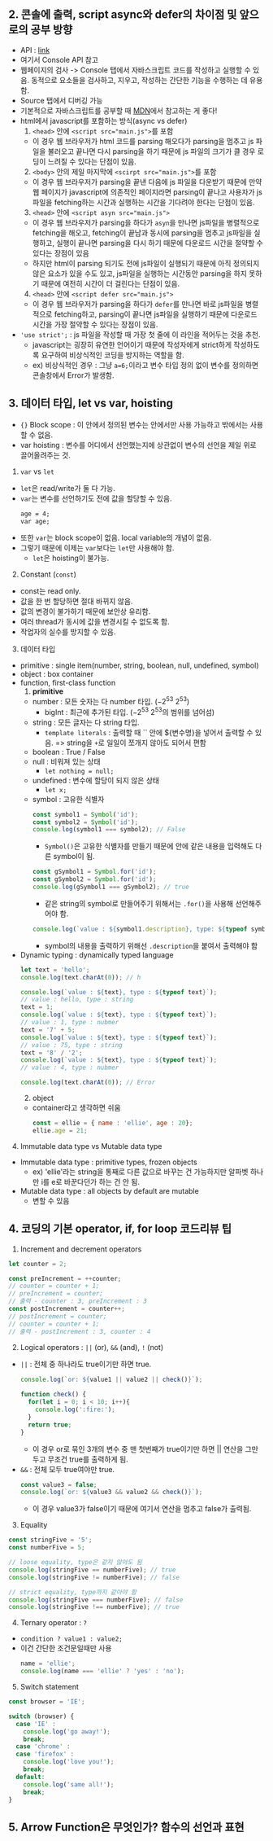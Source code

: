 ## 2. 콘솔에 출력, script async와 defer의 차이점 및 앞으로의 공부 방향
- API : [link](https://developer.mozilla.org/ko/docs/Web/API)
- 여기서 Console API 참고
- 웹페이지의 검사 -> Console 탭에서 자바스크립트 코드를 작성하고 실행할 수 있음. 동적으로 요소들을 검사하고, 지우고, 작성하는 간단한 기능을 수행하는 데 유용함.
- Source 탭에서 디버깅 가능
- 기본적으로 자바스크립트를 공부할 때 [MDN](https://developer.mozilla.org)에서 참고하는 게 좋다!
- html에서 javascript를 포함하는 방식(async vs defer)
  1. `<head>` 안에 `<script src="main.js">`를 포함
  - 이 경우 웹 브라우저가 html 코드를 parsing 해오다가 parsing을 멈추고 js 파일을 불러오고 끝나면 다시 parsing을 하기 때문에 js 파일의 크기가 클 경우 로딩이 느려질 수 있다는 단점이 있음.
  2. `<body>` 안의 제일 마지막에 `<scirpt src="main.js">`를 포함
  - 이 경우 웹 브라우저가 parsing을 끝낸 다음에 js 파일을 다운받기 때문에 만약 웹 페이지가 javascript에 의존적인 페이지라면 parsing이 끝나고 사용자가 js파일을 fetching하는 시간과 실행하는 시간을 기다려야 한다는 단점이 있음.
  3. `<head>` 안에 `<script asyn src="main.js">`
  - 이 경우 웹 브라우저가 parsing을 하다가 `asyn`을 만나면 js파일을 병렬적으로 fetching을 해오고, fetching이 끝남과 동시에 parsing을 멈추고 js파일을 실행하고, 실행이 끝나면 parsing을 다시 하기 때문에 다운로드 시간을 절약할 수 있다는 장점이 있음
  - 하지만 html이 parsing 되기도 전에 js파일이 실행되기 때문에 아직 정의되지 않은 요소가 있을 수도 있고, js파일을 실행하는 시간동안 parsing을 하지 못하기 때문에 여전히 시간이 더 걸린다는 단점이 있음.
  4. `<head>` 안에 `<script defer src="main.js">`
  - 이 경우 웹 브라우저가 parsing을 하다가 `defer`를 만나면 바로 js파일을 병렬적으로 fetching하고, parsing이 끝나면 js파일을 실행하기 때문에 다운로드 시간을 가장 절약할 수 있다는 장점이 있음.
- `'use strict';` : js 파일을 작성할 때 가장 첫 줄에 이 라인을 적어두는 것을 추천.
  - javascript는 굉장히 유연한 언어이기 때문에 작성자에게 strict하게 작성하도록 요구하여 비상식적인 코딩을 방지하는 역할을 함.
  - ex) 비상식적인 경우 : 그냥 `a=6;`이라고 변수 타입 정의 없이 변수를 정의하면 콘솔창에서 Error가 발생함.

## 3. 데이터 타입, let vs var, hoisting
- `{}` Block scope : 이 안에서 정의된 변수는 안에서만 사용 가능하고 밖에서는 사용할 수 없음. 
- var hoisting : 변수를 어디에서 선언했는지에 상관없이 변수의 선언을 제일 위로 끌어올려주는 것.
1. `var` vs `let`
  - `let`은 read/write가 둘 다 가능.
  - `var`는 변수를 선언하기도 전에 값을 할당할 수 있음.
    ```html
    age = 4;
    var age;
    ```
  - 또한 `var`는 block scope이 없음. local variable의 개념이 없음.
  - 그렇기 때문에 이제는 `var`보다는 `let`만 사용해야 함.
    - `let`은 hoisting이 불가능.
2. Constant (`const`)
  - const는 read only.
  - 값을 한 번 할당하면 절대 바뀌지 않음.
  - 값의 변경이 불가하기 때문에 보안상 유리함.
  - 여러 thread가 동시에 값을 변경시킬 수 없도록 함.
  - 작업자의 실수를 방지할 수 있음.
3. 데이터 타입
  - primitive : single item(number, string, boolean, null, undefined, symbol)
  - object : box container
  - function, first-class function
    1. **primitive**
      - number : 모든 숫자는 다 number 타입. ($-2^{53} ~ 2^{53}$)
        - bigInt : 최근에 추가된 타입. ($-2^{53} ~ 2^{53}$의 범위를 넘어섬)
      - string : 모든 글자는 다 string 타입.
        - `template literals` : 출력할 때 \`\` 안에 ${변수명}을 넣어서 출력할 수 있음. => string을 `+`로 일일이 쪼개지 않아도 되어서 편함
      - boolean : True / False
      - null : 비워져 있는 상태
        - `let nothing = null;`
      - undefined : 변수에 할당이 되지 않은 상태
        - `let x;`
      - symbol : 고유한 식별자
        ```javascript
        const symbol1 = Symbol('id');
        const symbol2 = Symbol('id');
        console.log(symbol1 === symbol2); // False
        ```
        - `Symbol()`은 고유한 식별자를 만들기 때문에 안에 같은 내용을 입력해도 다른 symbol이 됨.
        ```javascript
        const gSymbol1 = Symbol.for('id');
        const gSymbol2 = Symbol.for('id');
        console.log(gSymbol1 === gSymbol2); // true
        ```
        - 같은 string의 symbol로 만들어주기 위해서는 `.for()`을 사용해 선언해주어야 함.
        ```javascript
        console.log(`value : ${symbol1.description}, type: ${typeof symbol1}`);
        ```
        - symbol의 내용을 출력하기 위해선 `.description`을 붙여서 출력해야 함
  - Dynamic typing : dynamically typed language
    ```javascript
    let text = 'hello';
    console.log(text.charAt(0)); // h

    console.log(`value : ${text}, type : ${typeof text}`);
    // value : hello, type : string
    text = 1; 
    console.log(`value : ${text}, type : ${typeof text}`);
    // value : 1, type : nubmer
    text = '7' + 5;
    console.log(`value : ${text}, type : ${typeof text}`);
    // value : 75, type : string
    text = '8' / '2';
    console.log(`value : ${text}, type : ${typeof text}`);
    // value : 4, type : nubmer

    console.log(text.charAt(0)); // Error
    ```
    2. object
    - container라고 생각하면 쉬움
      ```javascript
      const = ellie = { name : 'ellie', age : 20};
      ellie.age = 21;
      ```
4. Immutable data type vs Mutable data type
  - Immutable data type : primitive types, frozen objects
    - ex) 'ellie'라는 string을 통째로 다른 값으로 바꾸는 건 가능하지만 알파벳 하나만 i를 e로 바꾼다던가 하는 건 안 됨.
  - Mutable data type : all objects by default are mutable
    - 변할 수 있음
    
## 4. 코딩의 기본 operator, if, for loop 코드리뷰 팁
1. Increment and decrement operators
  ```javascript
  let counter = 2;

  const preIncrement = ++counter;
  // counter = counter + 1;
  // preIncrement = counter;
  // 출력 - counter : 3, preIncrement : 3
  const postIncrement = counter++;
  // postIncrement = counter;
  // counter = counter + 1;
  // 출력 - postIncrement : 3, counter : 4
  ```
2. Logical operators : `||` (or), `&&` (and), `!` (not)
- `||` : 전체 중 하나라도 true이기만 하면 true.
  ```javascript
  console.log(`or: ${value1 || value2 || check()}`);
    
  function check() {
    for(let i = 0; i < 10; i++){
      console.log(':fire:');
    }
    return true;
  }
  ```
  - 이 경우 or로 묶인 3개의 변수 중 맨 첫번째가 true이기만 하면 || 연산을 그만두고 무조건 true를 출력하게 됨.
- `&&` : 전체 모두 true여야만 true.
  ```javascript
  const value3 = false;
  console.log(`or: ${value3 && value2 && check()}`);
  ```
  - 이 경우 value3가 false이기 때문에 여기서 연산을 멈추고 false가 출력됨.
3. Equality
  ```javascript
  const stringFive = '5';
  const numberFive = 5;

  // loose equality, type은 같지 않아도 됨
  console.log(stringFive == numberFive); // true
  console.log(stringFive != numberFive); // false

  // strict equality, type까지 같아야 함
  console.log(stringFive === numberFive); // false
  console.log(stringFive !== numberFive); // true
  ```
4. Ternary operator : `?`
- `condition ? value1 : value2;`
- 이건 간단한 조건문일때만 사용
  ```javascript
  name = 'ellie';
  console.log(name === 'ellie' ? 'yes' : 'no');
  ```
5. Switch statement
  ```javascript
  const browser = 'IE';

  switch (browser) {
    case 'IE' :
      console.log('go away!');
      break;
    case 'chrome' :
    case 'firefox' :
      console.log('love you!');
      break;
    default:
      console.log('same all!');
      break;
  }
  ```

## 5. Arrow Function은 무엇인가? 함수의 선언과 표현

